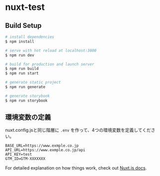 # nuxt-test

## Build Setup

```bash
# install dependencies
$ npm install

# serve with hot reload at localhost:3000
$ npm run dev

# build for production and launch server
$ npm run build
$ npm run start

# generate static project
$ npm run generate

# generate storybook
$ npm run storybook
```

## 環境変数の定義

nuxt.config.jsと同じ階層に `.env` を作って、4つの環境変数を定義してください。

```
BASE_URL=https://www.exmple.co.jp
API_URL=https://www.exmple.co.jp/api
API_KEY=test
GTM_ID=GTM-XXXXXXX
```

For detailed explanation on how things work, check out [Nuxt.js docs](https://nuxtjs.org).
